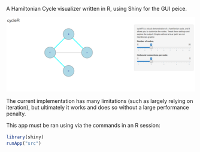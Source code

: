 A Hamiltonian Cycle visualizer written in R, using Shiny for the GUI peice.

![cycleR image](/snips/cycleR.png)

The current implementation has many limitations (such as largely relying on iteration), but ultimately it works and does so without a large performance penalty.

This app must be ran using via the commands in an R session:
```R
library(shiny)
runApp("src")
```
